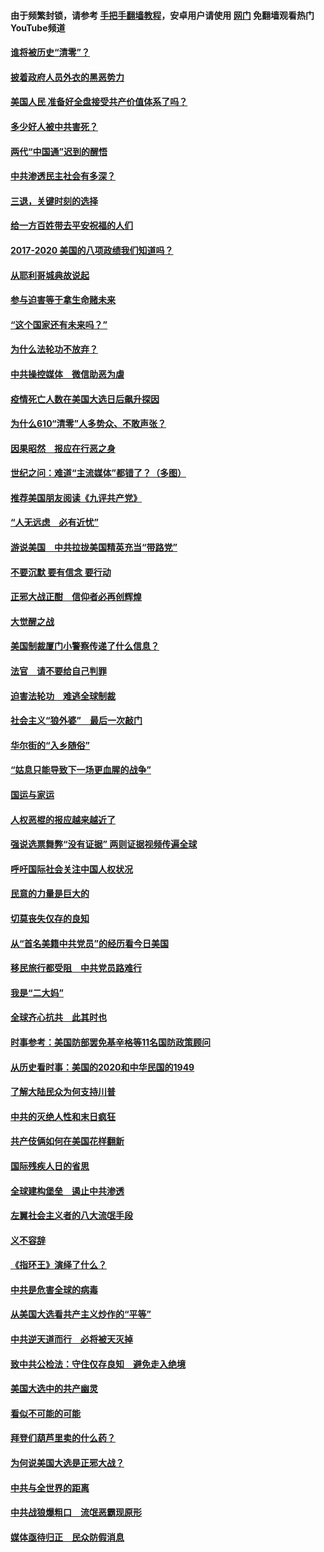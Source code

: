 #### 由于频繁封锁，请参考 [手把手翻墙教程](https://github.com/gfw-breaker/guides/wiki/)，安卓用户请使用 [网门](https://github.com/gfw-breaker/nogfw/blob/master/dl.md?t=01201901) 免翻墙观看热门YouTube频道 

#### [谁将被历史“清零”？](../pages/73/417485.md?t=01201901) 

#### [披着政府人员外衣的黑恶势力](../pages/73/417442.md?t=01201901) 

#### [美国人民 准备好全盘接受共产价值体系了吗？](../pages/73/417491.md?t=01201901) 

#### [多少好人被中共害死？](../pages/73/417144.md?t=01201901) 

#### [两代“中国通”迟到的醒悟](../pages/73/417064.md?t=01201901) 

#### [中共渗透民主社会有多深？](../pages/73/417063.md?t=01201901) 

#### [三退，关键时刻的选择](../pages/73/416969.md?t=01201901) 

#### [给一方百姓带去平安祝福的人们](../pages/73/416941.md?t=01201901) 

#### [2017-2020  美国的八项政绩我们知道吗？](../pages/73/416968.md?t=01201901) 

#### [从耶利哥城典故说起](../pages/73/416892.md?t=01201901) 

#### [参与迫害等于拿生命赌未来](../pages/73/416856.md?t=01201901) 

#### [“这个国家还有未来吗？”](../pages/73/416852.md?t=01201901) 

#### [为什么法轮功不放弃？](../pages/73/416864.md?t=01201901) 

#### [中共操控媒体　微信助恶为虐](../pages/73/416724.md?t=01201901) 

#### [疫情死亡人数在美国大选日后飙升探因](../pages/73/416606.md?t=01201901) 

#### [为什么610“清零”人多势众、不敢声张？](../pages/73/416632.md?t=01201901) 

#### [因果昭然　报应在行恶之身](../pages/73/416582.md?t=01201901) 

#### [世纪之问：难道“主流媒体”都错了？（多图）](../pages/73/416571.md?t=01201901) 

#### [推荐美国朋友阅读《九评共产党》](../pages/73/416510.md?t=01201901) 

#### [“人无远虑　必有近忧”](../pages/73/416513.md?t=01201901) 

#### [游说美国　中共拉拢美国精英充当“带路党”](../pages/73/416529.md?t=01201901) 

#### [不要沉默 要有信念 要行动](../pages/73/416457.md?t=01201901) 

#### [正邪大战正酣　信仰者必再创辉煌](../pages/73/416433.md?t=01201901) 

#### [大觉醒之战](../pages/73/416456.md?t=01201901) 

#### [美国制裁厦门小警察传递了什么信息？](../pages/73/416432.md?t=01201901) 

#### [法官　请不要给自己判罪](../pages/73/416379.md?t=01201901) 

#### [迫害法轮功　难逃全球制裁](../pages/73/416380.md?t=01201901) 

#### [社会主义“狼外婆”　最后一次敲门](../pages/73/416394.md?t=01201901) 

#### [华尔街的“入乡随俗”](../pages/73/416395.md?t=01201901) 

#### [“姑息只能导致下一场更血腥的战争”](../pages/73/416223.md?t=01201901) 

#### [国运与家运](../pages/73/416224.md?t=01201901) 

#### [人权恶棍的报应越来越近了](../pages/73/416276.md?t=01201901) 

#### [强说选票舞弊“没有证据” 两则证据视频传遍全球](../pages/73/416227.md?t=01201901) 

#### [呼吁国际社会关注中国人权状况](../pages/73/416135.md?t=01201901) 

#### [民意的力量是巨大的](../pages/73/416222.md?t=01201901) 

#### [切莫丧失仅存的良知](../pages/73/416134.md?t=01201901) 

#### [从“首名美籍中共党员”的经历看今日美国](../pages/73/416114.md?t=01201901) 

#### [移民旅行都受阻　中共党员路难行](../pages/73/416033.md?t=01201901) 

#### [我是“二大妈”](../pages/73/415529.md?t=01201901) 

#### [全球齐心抗共　此其时也](../pages/73/415989.md?t=01201901) 

#### [时事参考：美国防部罢免基辛格等11名国防政策顾问](../pages/73/415970.md?t=01201901) 

#### [从历史看时事：美国的2020和中华民国的1949](../pages/73/415949.md?t=01201901) 

#### [了解大陆民众为何支持川普](../pages/73/415950.md?t=01201901) 

#### [中共的灭绝人性和末日疯狂](../pages/73/415944.md?t=01201901) 

#### [共产伎俩如何在美国花样翻新](../pages/73/415908.md?t=01201901) 

#### [国际残疾人日的省思](../pages/73/415849.md?t=01201901) 

#### [全球建构堡垒　遏止中共渗透](../pages/73/415850.md?t=01201901) 

#### [左翼社会主义者的八大流氓手段](../pages/73/415802.md?t=01201901) 

#### [义不容辞](../pages/73/415807.md?t=01201901) 

#### [《指环王》演绎了什么？](../pages/73/415739.md?t=01201901) 

#### [中共是危害全球的病毒](../pages/73/415569.md?t=01201901) 

#### [从美国大选看共产主义炒作的“平等”](../pages/73/415654.md?t=01201901) 

#### [中共逆天道而行　必将被天灭掉](../pages/73/415626.md?t=01201901) 

#### [致中共公检法：守住仅存良知　避免走入绝境](../pages/73/415627.md?t=01201901) 

#### [美国大选中的共产幽灵](../pages/73/415618.md?t=01201901) 

#### [看似不可能的可能](../pages/73/415619.md?t=01201901) 

#### [拜登们葫芦里卖的什么药？](../pages/73/415531.md?t=01201901) 

#### [为何说美国大选是正邪大战？](../pages/73/415530.md?t=01201901) 

#### [中共与全世界的距离](../pages/73/415435.md?t=01201901) 

#### [中共战狼爆粗口　流氓恶霸现原形](../pages/73/415426.md?t=01201901) 

#### [媒体亟待归正　民众防假消息](../pages/73/415402.md?t=01201901) 

